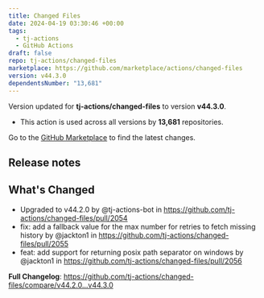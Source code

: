 ```yaml
---
title: Changed Files
date: 2024-04-19 03:30:46 +00:00
tags:
  - tj-actions
  - GitHub Actions
draft: false
repo: tj-actions/changed-files
marketplace: https://github.com/marketplace/actions/changed-files
version: v44.3.0
dependentsNumber: "13,681"
---
```



Version updated for **tj-actions/changed-files** to version **v44.3.0**.
- This action is used across all versions by **13,681** repositories.

Go to the [GitHub Marketplace](https://github.com/marketplace/actions/changed-files) to find the latest changes.

## Release notes

## What's Changed
* Upgraded to v44.2.0 by @tj-actions-bot in https://github.com/tj-actions/changed-files/pull/2054
* fix: add a fallback value for the max number for retries to fetch missing history by @jackton1 in https://github.com/tj-actions/changed-files/pull/2055
* feat: add support for returning posix path separator on windows by @jackton1 in https://github.com/tj-actions/changed-files/pull/2056


**Full Changelog**: https://github.com/tj-actions/changed-files/compare/v44.2.0...v44.3.0
